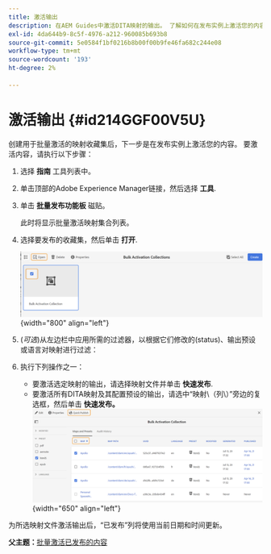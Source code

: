 ```yaml
---
title: 激活输出
description: 在AEM Guides中激活DITA映射的输出。 了解如何在发布实例上激活您的内容。
exl-id: 4da644b9-8c5f-4976-a212-960085b693b8
source-git-commit: 5e0584f1bf0216b8b00f00b9fe46fa682c244e08
workflow-type: tm+mt
source-wordcount: '193'
ht-degree: 2%

---
```


# 激活输出 {#id214GGF00V5U}

创建用于批量激活的映射收藏集后，下一步是在发布实例上激活您的内容。 要激活内容，请执行以下步骤：

1. 选择 **指南** 工具列表中。

1. 单击顶部的Adobe Experience Manager链接，然后选择 **工具**.

1. 单击 **批量发布功能板** 磁贴。

   此时将显示批量激活映射集合列表。

1. 选择要发布的收藏集，然后单击 **打开**.

   ![](images/bulk-activation-collection-open.png){width="800" align="left"}

1. \(*可选*\)从左边栏中应用所需的过滤器，以根据它们修改的\(status\)、输出预设或语言对映射进行过滤：
1. 执行下列操作之一：

   - 要激活选定映射的输出，请选择映射文件并单击 **快速发布**.
   - 要激活所有DITA映射及其配置预设的输出，请选中“映射\（列\）”旁边的复选框，然后单击 **快速发布。**
     ![](images/bulk-activation-collection-quick-publish.png){width="650" align="left"}


为所选映射文件激活输出后，“已发布”列将使用当前日期和时间更新。

**父主题：**[&#x200B;批量激活已发布的内容](conf-bulk-activation.md)
